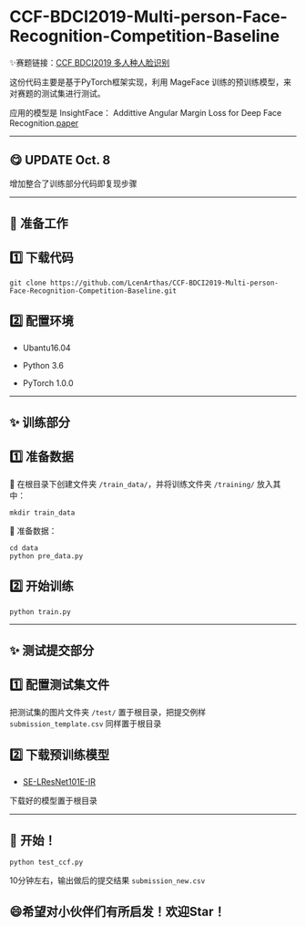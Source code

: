 CCF-BDCI2019-Multi-person-Face-Recognition-Competition-Baseline
===============

:sparkles:赛题链接：[CCF BDCI2019 多人种人脸识别](https://www.datafountain.cn/competitions/348)

这份代码主要是基于PyTorch框架实现，利用 MageFace 训练的预训练模型，来对赛题的测试集进行测试。

应用的模型是 InsightFace： Addittive Angular Margin Loss for Deep Face Recognition.[paper](https://arxiv.org/pdf/1801.07698.pdf)

-----------------------------------

:yum: UPDATE Oct. 8
-----
增加整合了训练部分代码即复现步骤

------------------------------------

:running: 准备工作
-----

## :one: 下载代码

```
git clone https://github.com/LcenArthas/CCF-BDCI2019-Multi-person-Face-Recognition-Competition-Baseline.git
```

## :two: 配置环境

 - Ubantu16.04

 - Python 3.6

 - PyTorch 1.0.0
 
 ------------------------------------------------------------
 
:sparkles: 训练部分
--------

## :one: 准备数据

:small_orange_diamond: 在根目录下创建文件夹 `/train_data/`，并将训练文件夹 `/training/` 放入其中：

```
mkdir train_data
```

:small_orange_diamond: 准备数据：

```
cd data
python pre_data.py
```

## :two: 开始训练

```
python train.py
```

----------------------------------------------------

:sparkles: 测试提交部分
--------

## :one: 配置测试集文件

把测试集的图片文件夹 `/test/` 置于根目录，把提交例样 `submission_template.csv` 同样置于根目录

## :two: 下载预训练模型

- [SE-LResNet101E-IR](https://pan.baidu.com/s/1XHUkFgRvyhmnyf8p101v2Q) 

下载好的模型置于根目录

------------------------------------------------------

:clap: 开始！
--------

```
python test_ccf.py
```

10分钟左右，输出做后的提交结果 `submission_new.csv`

:smile:希望对小伙伴们有所启发！欢迎Star！
-------------

